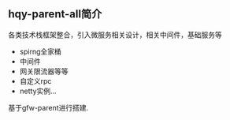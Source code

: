 ## hqy-parent-all简介

各类技术栈框架整合，引入微服务相关设计，相关中间件，基础服务等

+ spirng全家桶
+ 中间件
+ 网关限流器等等
+ 自定义rpc
+ netty实例...

基于gfw-parent进行搭建. 



